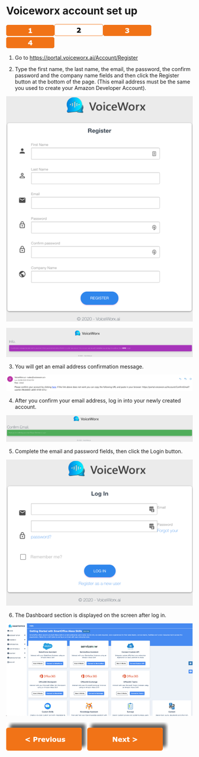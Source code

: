# Voiceworx account set up

[![Alexa Skill set up](../images/navigation/1.png)](./stage1.md)[![Accounts set up](../images/navigation/current2.png)](./stage2.md)[![Integrating Voicewox.ai with Salesforce](../images/navigation/3.png)](./stage3.md)[![Alexa for Business Configuration and Testing](../images/navigation/4.png)](./stage4.md)

1.	Go to https://portal.voiceworx.ai/Account/Register

2. Type the first name, the last name, the email, the password, the confirm password and the company name fields and then click the Register button at the bottom of the page. (This email address must be the same you used to create your Amazon Developer Account).

![](../images/voiceworxaccount/1.png)

![](../images/voiceworxaccount/2.png)

3. You will get an email address confirmation message. 

![](../images/voiceworxaccount/3.png)

4.	After you confirm your email address, log in into your newly created account.

![](../images/voiceworxaccount/4.png)

5. Complete the email and password fields, then click the Login button.

![](../images/voiceworxaccount/5.png)

6. The Dashboard section is displayed on the screen after log in.

![](../images/voiceworxaccount/6.png)

[![Next](../images/navigation/previous.png)](./stage1.md)[![Next](../images/navigation/next.png)](./stage3.md)
